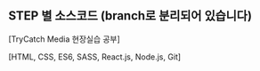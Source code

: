 ## STEP 별 소스코드 (branch로 분리되어 있습니다)

[TryCatch Media 현장실습 공부]

[HTML, CSS, ES6, SASS, React.js, Node.js, Git]
